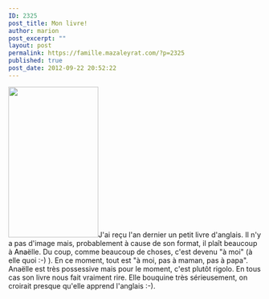 ```yaml
---
ID: 2325
post_title: Mon livre!
author: marion
post_excerpt: ""
layout: post
permalink: https://famille.mazaleyrat.com/?p=2325
published: true
post_date: 2012-09-22 20:52:22
---
```

<a href="http://famille.mazaleyrat.com/wp-content/uploads/2012/09/wpid-IMAG0487.jpg"><img src="http://famille.mazaleyrat.com/wp-content/uploads/2012/09/wpid-IMAG0487-179x300.jpg" alt="" title="wpid-IMAG0487.jpg" width="179" height="300" class="alignleft size-medium wp-image-2324" /></a>J'ai reçu l'an dernier un petit livre d'anglais. Il n'y a pas d'image mais, probablement à cause de son format, il plaît beaucoup à <font color ="#000000">Ana</font>ëlle. Du coup, comme beaucoup de choses, c'est devenu "à moi" (à elle quoi :-) ).
En ce moment, tout est "à moi, pas à maman, pas à papa". Anaëlle est très possessive mais pour le moment, c'est plutôt rigolo.
En tous cas son livre nous fait vraiment rire. Elle bouquine très sérieusement, on croirait presque qu'elle apprend l'anglais :-).
